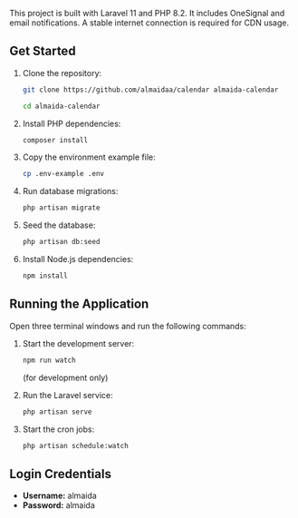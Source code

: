 This project is built with Laravel 11 and PHP 8.2. It includes OneSignal and email notifications. A stable internet connection is required for CDN usage.

## Get Started

1. Clone the repository:
   ```bash
   git clone https://github.com/almaidaa/calendar almaida-calendar
   ```
   ```bash
   cd almaida-calendar
   ```
2. Install PHP dependencies:
   ```bash
   composer install
   ```
3. Copy the environment example file:
   ```bash
   cp .env-example .env
   ```
4. Run database migrations:
   ```bash
   php artisan migrate
   ```
5. Seed the database:
   ```bash
   php artisan db:seed
   ```
6. Install Node.js dependencies:
   ```bash
   npm install
   ```

## Running the Application

Open three terminal windows and run the following commands:

1. Start the development server:
   ```bash
   npm run watch
   ```
   (for development only)

2. Run the Laravel service:
   ```bash
   php artisan serve
   ```

3. Start the cron jobs:
   ```bash
   php artisan schedule:watch
   ```

## Login Credentials

- **Username:** almaida
- **Password:** almaida

